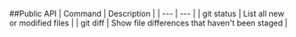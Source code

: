 ##Public API
| Command | Description |
| --- | --- |
| git status | List all new or modified files |
| git diff | Show file differences that haven't been staged |

